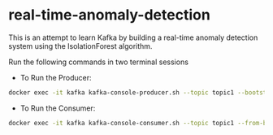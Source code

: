 # real-time-anomaly-detection
This is an attempt to learn Kafka by building a real-time anomaly detection system using the IsolationForest algorithm.

Run the following commands in two terminal sessions

- To Run the Producer:

```bash
docker exec -it kafka kafka-console-producer.sh --topic topic1 --bootstrap-server localhost:9092
```

- To Run the Consumer:

```bash
docker exec -it kafka kafka-console-consumer.sh --topic topic1 --from-beginning --bootstrap-server localhost:9092
```
